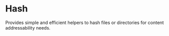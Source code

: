 # Hash

Provides simple and efficient helpers to hash files or directories
for content addressability needs.
